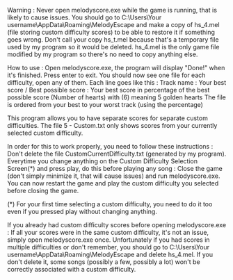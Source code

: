 Warning :
Never open melodyscore.exe while the game is running, that is likely to cause issues.
You should go to C:\Users\Your username\AppData\Roaming\MelodyEscape
and make a copy of hs_4.mel (file storing custom difficulty scores) to be able to restore it if something goes wrong.
Don't call your copy hs_t.mel because that's a temporary file used by my program so it would be deleted.
hs_4.mel is the only game file modified by my program so there's no need to copy anything else.

How to use :
Open melodyscore.exe, the program will display "Done!" when it's finished.
Press enter to exit.
You should now see one file for each difficulty, open any of them.
Each line goes like this : Track name : Your best score / Best possible score : Your best score in percentage of the best possible score (Number of hearts)
with (6) meaning 5 golden hearts
The file is ordered from your best to your worst track (using the percentage)

This program allows you to have separate scores for separate custom difficulties.
The file 5 - Custom.txt only shows scores from your currently selected custom difficulty.

In order for this to work properly, you need to follow these instructions :
Don't delete the file CustomCurrentDifficulty.txt (generated by my program).
Everytime you change anything on the Custom Difficulty Selection Screen(*) and press play,
do this before playing any song :
Close the game (don't simply minimize it, that will cause issues) and run melodyscore.exe.
You can now restart the game and play the custom difficulty you selected before closing the game.

(*) For your first time selecting a custom difficulty, you need to do it too even if you pressed play
without changing anything.

If you already had custom difficulty scores before opening melodyscore.exe :
If all your scores were in the same custom difficulty, it's not an issue, simply open melodyscore.exe once.
Unfortunately if you had scores in multiple difficulties or don't remember, you should go to
C:\Users\Your username\AppData\Roaming\MelodyEscape and delete hs_4.mel.
If you don't delete it, some songs (possibly a few, possibly a lot) won't be
correctly associated with a custom difficulty.